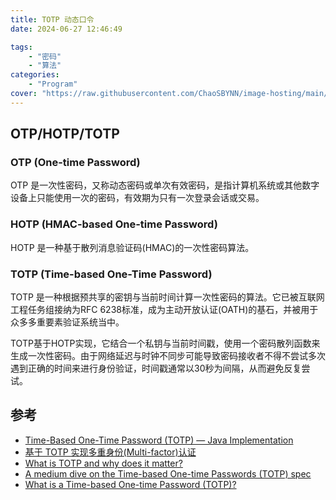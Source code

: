```yaml
---
title: TOTP 动态口令
date: 2024-06-27 12:46:49

tags: 
    - "密码"
    - "算法"
categories:
    - "Program"
cover: "https://raw.githubusercontent.com/ChaoSBYNN/image-hosting/main/program/totp.png"
---
```


## OTP/HOTP/TOTP

### OTP (One-time Password)

OTP 是一次性密码，又称动态密码或单次有效密码，是指计算机系统或其他数字设备上只能使用一次的密码，有效期为只有一次登录会话或交易。

### HOTP (HMAC-based One-time Password)

HOTP 是一种基于散列消息验证码(HMAC)的一次性密码算法。

### TOTP (Time-based One-Time Password)

TOTP 是一种根据预共享的密钥与当前时间计算一次性密码的算法。它已被互联网工程任务组接纳为RFC 6238标准，成为主动开放认证(OATH)的基石，并被用于众多多重要素验证系统当中。

TOTP基于HOTP实现，它结合一个私钥与当前时间戳，使用一个密码散列函数来生成一次性密码。由于网络延迟与时钟不同步可能导致密码接收者不得不尝试多次遇到正确的时间来进行身份验证，时间戳通常以30秒为间隔，从而避免反复尝试。

## 参考

* [Time-Based One-Time Password (TOTP) — Java Implementation](https://medium.com/@rakesh.open.source/time-based-one-time-password-totp-java-implementation-82a472bd6bf9)
* [基于 TOTP 实现多重身份(Multi-factor)认证](https://zhuanlan.zhihu.com/p/641587128)
* [What is TOTP and why does it matter?](https://stytch.com/blog/what-is-totp/)
* [A medium dive on the Time-based One-time Passwords (TOTP) spec](https://allthingsauth.com/2018/04/20/a-medium-dive-on-the-totp-spec/)
* [What is a Time-based One-time Password (TOTP)?](https://www.twilio.com/docs/glossary/totp)